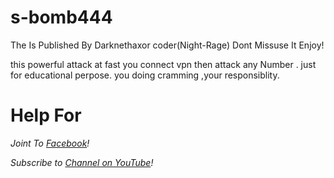 # s-bomb444
The Is Published By Darknethaxor
coder(Night-Rage)
Dont Missuse It
Enjoy!


this powerful attack 
at fast you connect vpn then attack any Number .
just for educational perpose.
you doing cramming ,your responsiblity.

# Help For

*Joint To [ Facebook](https://web.facebook.com/groups/termux.help.bd)!*

*Subscribe to [ Channel on YouTube](https://www.youtube.com/channel/UCWMSK5cTU1dNBt8LKcZdsCw)!*
